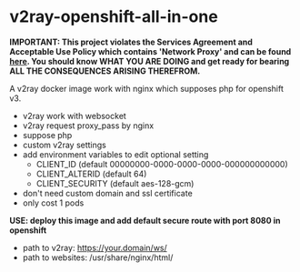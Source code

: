 # v2ray-openshift-all-in-one



**IMPORTANT: This project violates the Services Agreement and Acceptable Use Policy which contains 'Network Proxy' and can be found [here](https://openshift.redhat.com/app/legal/). You should know WHAT YOU ARE DOING and get ready for bearing ALL THE CONSEQUENCES ARISING THEREFROM.**

A v2ray docker image work with nginx which supposes php for openshift v3.

- v2ray work with websocket
- v2ray request proxy_pass by nginx
- suppose php
- custom v2ray settings
- add environment variables to edit optional setting
  - CLIENT_ID (default 00000000-0000-0000-0000-000000000000)
  - CLIENT_ALTERID (default 64)
  - CLIENT_SECURITY (default aes-128-gcm)
- don't need custom domain and ssl certificate
- only cost 1 pods

**USE: deploy this image and add default secure route with port 8080 in openshift**

- path to v2ray: https://your.domain/ws/
- path to websites: /usr/share/nginx/html/
